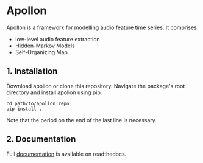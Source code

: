 # Apollon
Apollon is a framework for modelling audio feature time series. It comprises
* low-level audio feature extraction
* Hidden-Markov Models
* Self-Organizing Map

## 1. Installation
Download apollon or clone this repository. Navigate the package's root directory
and install apollon using pip.
```
cd path/to/apollon_repo
pip install .
```
Note that the period on the end of the last line is necessary.

## 2. Documentation
Full [documentation](https://apollon.readthedocs.io) is available on readthedocs.
